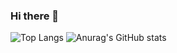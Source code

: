 ### Hi there 👋

![Top Langs](https://github-readme-stats.vercel.app/api/top-langs/?username=math-dev-24&size_weight=0.5&count_weight=0.5)
![Anurag's GitHub stats](https://github-readme-stats.vercel.app/api?username=math-dev-24&show_icons=true&theme=onedark)

